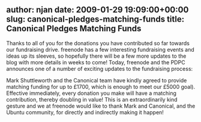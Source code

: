 author: njan
date: 2009-01-29 19:09:00+00:00
slug: canonical-pledges-matching-funds
title: Canonical Pledges Matching Funds
---

Thanks to all of you for the donations you have contributed so far towards our fundraising drive. freenode has a few interesting fundraising events and ideas up its sleeves, so hopefully there will be a few more updates to the blog with more details in weeks to come!  Today, freenode and the PDPC announces one of a number of exciting updates to the fundraising process:




Mark Shuttleworth and the Canonical team have kindly agreed to provide matching funding for up to £1700, which is enough to meet our £5000 goal). Effective immediately, every donation you make will have a matching contribution, thereby doubling in value! This is an extraordinarily kind gesture and we at freenode would like to thank Mark and Canonical, and the Ubuntu community, for directly and indirectly making it happen!



